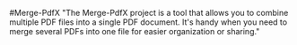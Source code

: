 #Merge-PdfX
"The Merge-PdfX project is a tool that allows you to combine multiple PDF files into a single PDF document.
It's handy when you need to merge several PDFs into one file for easier organization or sharing."
